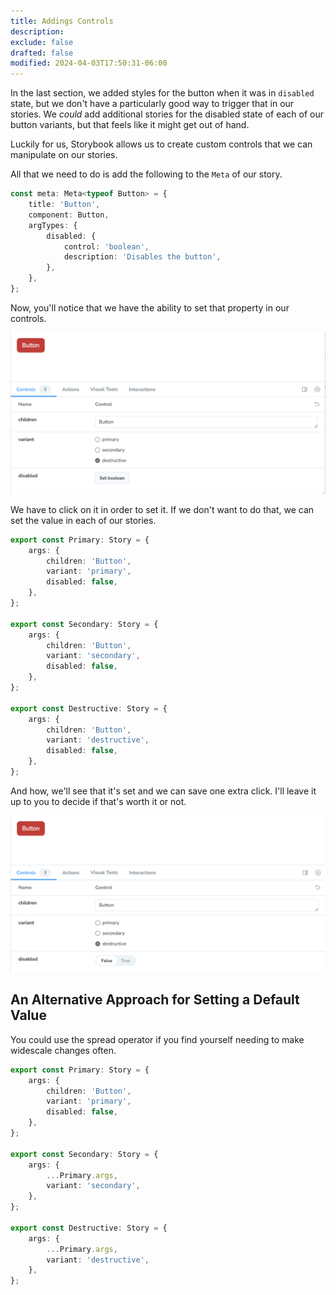 ```yaml
---
title: Addings Controls
description:
exclude: false
drafted: false
modified: 2024-04-03T17:50:31-06:00
---
```


In the last section, we added styles for the button when it was in `disabled` state, but we don't have a particularly good way to trigger that in our stories. We _could_ add additional stories for the disabled state of each of our button variants, but that feels like it might get out of hand.

Luckily for us, Storybook allows us to create custom controls that we can manipulate on our stories.

All that we need to do is add the following to the `Meta` of our story.

```ts
const meta: Meta<typeof Button> = {
	title: 'Button',
	component: Button,
	argTypes: {
		disabled: {
			control: 'boolean',
			description: 'Disables the button',
		},
	},
};
```

Now, you'll notice that we have the ability to set that property in our controls.

![An additional control to show the disabled state](assets/storybook-control-disabled-state.png)

We have to click on it in order to set it. If we don't want to do that, we can set the value in each of our stories.

```ts
export const Primary: Story = {
	args: {
		children: 'Button',
		variant: 'primary',
		disabled: false,
	},
};

export const Secondary: Story = {
	args: {
		children: 'Button',
		variant: 'secondary',
		disabled: false,
	},
};

export const Destructive: Story = {
	args: {
		children: 'Button',
		variant: 'destructive',
		disabled: false,
	},
};
```

And how, we'll see that it's set and we can save one extra click. I'll leave it up to you to decide if that's worth it or not.

![Explicitly setting the value of the type](assets/storybook-default-control-value.png)

## An Alternative Approach for Setting a Default Value

You could use the spread operator if you find yourself needing to make widescale changes often.

```ts
export const Primary: Story = {
	args: {
		children: 'Button',
		variant: 'primary',
		disabled: false,
	},
};

export const Secondary: Story = {
	args: {
		...Primary.args,
		variant: 'secondary',
	},
};

export const Destructive: Story = {
	args: {
		...Primary.args,
		variant: 'destructive',
	},
};
```
